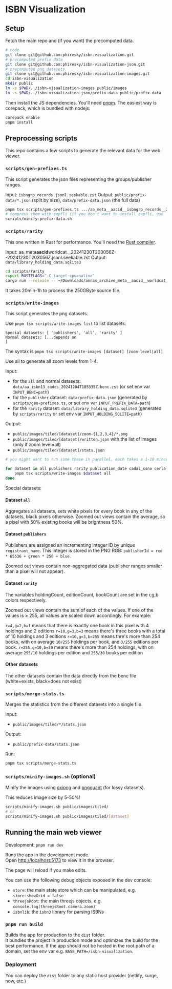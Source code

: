 # ISBN Visualization

## Setup

Fetch the main repo and (if you want) the precomputed data.

```bash
# code
git clone git@github.com:phiresky/isbn-visualization.git
# precomputed prefix data
git clone git@github.com:phiresky/isbn-visualization-json.git
# precomputed png datasets
git clone git@github.com:phiresky/isbn-visualization-images.git
cd isbn-visualization
mkdir public
ln -s $PWD/../isbn-visualization-images public/images
ln -s $PWD/../isbn-visualization-json/prefix-data public/prefix-data
```

Then install the JS dependencies. You'll need [pnpm](https://pnpm.io/). The easiest way is corepack, which is bundled with nodejs:

```bash
corepack enable
pnpm install
```

## Preprocessing scripts

This repo contains a few scripts to generate the relevant data for the web viewer.

### `scripts/gen-prefixes.ts`

This script generates the json files representing the groups/publisher ranges.

Input: `isbngrp_records.jsonl.seekable.zst`
Output: `public/prefix-data/*.json` (split by size), `data/prefix-data.json` (the full data)

```bash
pnpm tsx scripts/gen-prefixes.ts .../aa_meta__aacid__isbngrp_records__20240920T194930Z--20240920T194930Z.jsonl.seekable.zst
# compress them with zopfli (if you don't want to install zopfli, use `gzip -9 public/prefix-data/*.json`)
scripts/minify-prefix-data.sh
```

### `scripts/rarity`

This one written in Rust for performance. You'll need the [Rust compiler](https://www.rust-lang.org/).

Input: aa_meta**aacid**worldcat\_\_20241230T203056Z--20241230T203056Z.jsonl.seekable.zst
Output: `data/library_holding_data.sqlite3`

```bash
cd scripts/rarity
export RUSTFLAGS="-C target-cpu=native"
cargo run --release -- ~/Downloads/annas_archive_meta__aacid__worldcat__20241230T203056Z--20241230T203056Z.jsonl.seekable.zst
```

It takes 20min-1h to process the 250GByte source file.

### `scripts/write-images`

This script generates the png datasets.

Use `pnpm tsx scripts/write-images list` to list datasets:

```
Special datasets: [ 'publishers', 'all', 'rarity' ]
Normal datasets: [...depends on
]
```

The syntax is `pnpm tsx scripts/write-images [dataset] [zoom-level|all]`

Use all to generate all zoom levels from 1-4.

Input:

- for the `all` and normal datasets: `data/aa_isbn13_codes_20241204T185335Z.benc.zst` (or set env var `INPUT_BENC=path`)
- for the `publisher` dataset: `data/prefix-data.json` (generated by `scripts/gen-prefixes.ts`, or set env var `INPUT_PREFIX_DATA=path`)
- for the `rarity` dataset: `data/library_holding_data.sqlite3` (generated by `scripts/rarity` or set env var `INPUT_HOLDING_SQLITE=path`)

Output:

- `public/images/tiled/[dataset]/zoom-{1,2,3,4}/*.png`
- `public/images/tiled/[dataset]/written.json` with the list of images (only if zoom level=all)
- `public/images/tiled/[dataset]/stats.json`

```bash
# you might want to run some these in parallel, each takes a 1-10 minutes.

for dataset in all publishers rarity publication_date cadal_ssno cerlalc duxiu_ssid edsebk gbooks goodreads ia isbndb isbngrp libby md5 nexusstc nexusstc_download oclc ol rgb trantor; do
    pnpm tsx scripts/write-images $dataset all
done
```

Special datasets:

#### Dataset `all`

Aggregates all datasets, sets white pixels for every book in any of the datasets, black pixels otherwise.
Zoomed out views contain the average, so a pixel with 50% existing books will be brightness 50%.

#### Dataset `publishers`

Publishers are assigned an incrementing integer ID by unique `registrant_name`. This integer is stored in the PNG RGB: `publisherId = red * 65536 + green * 256 + blue`.

Zoomed out views contain non-aggregated data (publisher ranges smaller than a pixel will not appear).

#### Dataset `rarity`

The variables holdingCount, editionCount, bookCount are set in the r,g,b colors respectively.

Zoomed out views contain the sum of each of the values. If one of the values is ≥ 255, all values are scaled down accordingly. For example:

`r=4,g=2,b=1` means that there is exactly one book in this pixel with 4 holdings and 2 editions
`r=10,g=3,b=3` means there's three books with a total of 10 holdings and 3 editions
`r=10,g=3,b=255` means thre's more than 254 books, with on average `10/255` holdings per book, and `3/255` editions per book.
`r=255,g=10,b=30` means there's more than 254 holdings, with on average `255/10` holdings per edition and `255/30` books per edition

#### Other datasets

The other datasets contain the data directly from the benc file (white=exists, black=does not exist)

### `scripts/merge-stats.ts`

Merges the statistics from the different datasets into a single file.

Input:

- `public/images/tiled/*/stats.json`

Output:

- `public/prefix-data/stats.json`

Run:

```bash
pnpm tsx scripts/merge-stats.ts
```

### `scripts/minify-images.sh` (optional)

Minify the images using [oxipng](https://github.com/shssoichiro/oxipng) and [pngquant](https://pngquant.org/) (for lossy datasets).

This reduces image size by 5-50%!

```bash
scripts/minify-images.sh public/images/tiled/
# or
scripts/minify-images.sh public/images/tiled/[dataset]
```

## Running the main web viewer

Development: `pnpm run dev`

Runs the app in the development mode.<br>
Open [http://localhost:5173](http://localhost:5173) to view it in the browser.

The page will reload if you make edits.<br>

You can use the following debug objects exposed in the dev console:

- `store`: the main state store which can be manipulated, e.g. `store.showGrid = false`
- `threejsRoot`: the main threejs objects, e.g. `console.log(threejsRoot.camera.zoom)`
- `isbnlib`: the `isbn3` library for parsing ISBNs

### `pnpm run build`

Builds the app for production to the `dist` folder.<br>
It bundles the project in production mode and optimizes the build for the best performance.
If the app should not be hosted in the root path of a domain, set the env var e.g. `BASE_PATH=/isbn-visualization`.

### Deployment

You can deploy the `dist` folder to any static host provider (netlify, surge, now, etc.)
